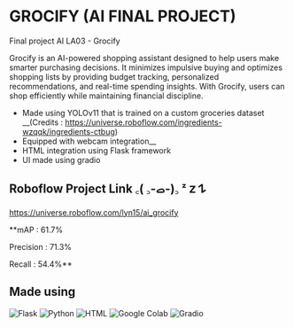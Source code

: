 # GROCIFY (AI FINAL PROJECT)
Final project AI LA03 - Grocify

Grocify is an AI-powered shopping assistant designed to help users make smarter purchasing decisions. It minimizes impulsive buying and optimizes shopping lists by providing budget tracking, personalized recommendations, and real-time spending insights. With Grocify, users can shop efficiently while maintaining financial discipline.

- Made using YOLOv11 that is trained on a custom groceries dataset __(Credits : https://universe.roboflow.com/ingredients-wzqqk/ingredients-ctbug)
- Equipped with webcam integration__
- HTML integration using Flask framework
- UI made using gradio


## Roboflow Project Link ‎꜀( ꜆-ࡇ-)꜆ ᶻ 𝗓 𐰁 
https://universe.roboflow.com/lyn15/ai_grocify 

**mAP : 61.7%

Precision : 71.3%

Recall : 54.4%**

## Made using
![Flask](https://img.shields.io/badge/Flask-000?logo=flask&logoColor=fff)
![Python](https://img.shields.io/badge/Python-3776AB?logo=python&logoColor=fff)
![HTML](https://img.shields.io/badge/HTML-%23E34F26.svg?logo=html5&logoColor=white)
![Google Colab](https://img.shields.io/badge/Google%20Colab-F9AB00?logo=googlecolab&logoColor=fff)
![Gradio](https://img.shields.io/badge/Gradio-FF6F00?style=for-the-badge&logo=gradio&logoColor=white)


